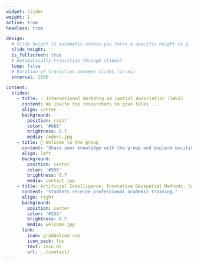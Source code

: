 ```yaml
---
widget: slider
weight: 1
active: true
headless: true

design:
  # Slide height is automatic unless you force a specific height (e.g. '400px')
  slide_height: ''
  is_fullscreen: true
  # Automatically transition through slides?
  loop: false
  # Duration of transition between slides (in ms)
  interval: 2000

content:
  slides:
    - title: 💡 International Workshop on Spatial Association (IWSA)
      content: We invite top researchers to give talks ...
      align: center
      background:
        position: right
        color: '#666'
        brightness: 0.7
        media: coders.jpg
    - title: 👋 Welcome to the group
      content: 'Share your knowledge with the group and explore exciting new topics together!'
      align: left
      background:
        position: center
        color: '#555'
        brightness: 0.7
        media: contact.jpg
    - title: Artificial Intelligence, Innovative Geospatial Methods, Sustainable Infrastructure, Spatial Big Data, Open-Source Software, and More ...
      content: 'Students receive professional academic training.'
      align: right
      background:
        position: center
        color: '#333'
        brightness: 0.5
        media: welcome.jpg
      link:
        icon: graduation-cap
        icon_pack: fas
        text: Join Us
        url: ../contact/
---
```

